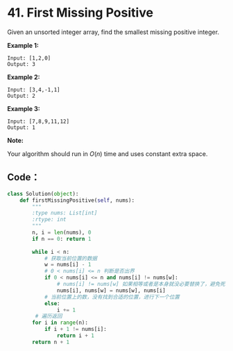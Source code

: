 # 41. First Missing Positive

Given an unsorted integer array, find the smallest missing positive integer.

**Example 1:**

```text
Input: [1,2,0]
Output: 3
```

**Example 2:**

```text
Input: [3,4,-1,1]
Output: 2
```

**Example 3:**

```text
Input: [7,8,9,11,12]
Output: 1
```

**Note:**

Your algorithm should run in _O_\(_n_\) time and uses constant extra space.

## Code：

```python
class Solution(object):
    def firstMissingPositive(self, nums):
        """
        :type nums: List[int]
        :rtype: int
        """
        n, i = len(nums), 0
        if n == 0: return 1
 
        while i < n:
            # 获取当前位置的数据
            w = nums[i] - 1  
            # 0 < nums[i] <= n 判断是否出界
            if 0 < nums[i] <= n and nums[i] != nums[w]: 
                # nums[i] != nums[w] 如果相等或者是本身就没必要替换了，避免死循环
                nums[i], nums[w] = nums[w], nums[i]      
            # 当前位置上的数，没有找到合适的位置，进行下一个位置
            else:
                i += 1  
         # 遍历返回
        for i in range(n): 
            if i + 1 != nums[i]:
                return i + 1
        return n + 1

```

